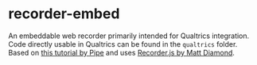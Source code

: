 # recorder-embed
An embeddable web recorder primarily intended for Qualtrics integration. Code directly usable in Qualtrics can be found in the `qualtrics` folder. Based on [this tutorial by Pipe](https://blog.addpipe.com/using-recorder-js-to-capture-wav-audio-in-your-html5-web-site/) and uses [Recorder.js by Matt Diamond](https://github.com/mattdiamond/Recorderjs).